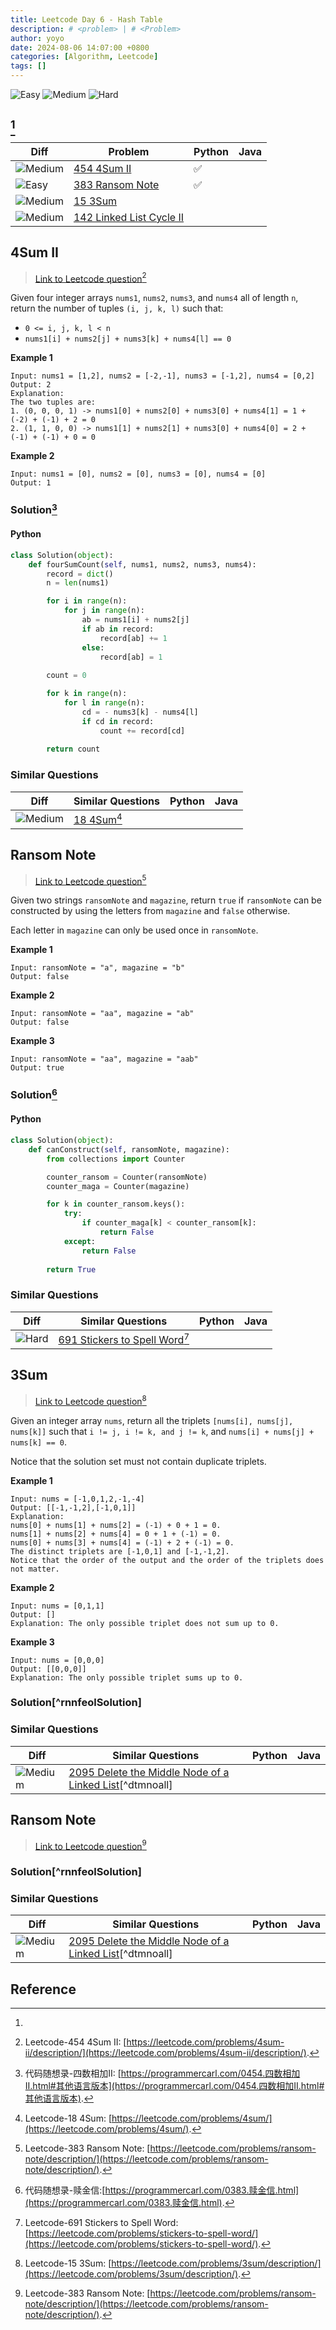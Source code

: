 ```yaml
---
title: Leetcode Day 6 - Hash Table 
description: # <problem> | # <Problem> 
author: yoyo
date: 2024-08-06 14:07:00 +0800
categories: [Algorithm, Leetcode]
tags: []
---  
```


![Easy](https://img.shields.io/badge/Easy-brightgreen) 
![Medium](https://img.shields.io/badge/Medium-yellow)
![Hard](https://img.shields.io/badge/Hard-red)

## <Topic> [^dmsxl] 

| Diff                                                                                                | Problem                                                                                 | Python | Java |
|-----------------------------------------------------------------------------------------------------|-----------------------------------------------------------------------------------------|--------|------|
| ![Medium](https://img.shields.io/badge/Medium-yellow)                                               | [454 4Sum II](#4sum-ii)                                          |✅      |      |
| ![Easy](https://img.shields.io/badge/Easy-brightgreen)                                              | [383 Ransom Note](#ransom-note)                |✅      |      |
| ![Medium](https://img.shields.io/badge/Medium-yellow)                                              | [15 3Sum](#3sum)               |        |      |
| ![Medium](https://img.shields.io/badge/Medium-yellow)                                               | [142 Linked List Cycle II](#the-link)                                       |        |      |

## 4Sum II

> [Link to Leetcode question](https://leetcode.com/problems/4sum-ii/description/)[^4sum]

Given four integer arrays `nums1`, `nums2`, `nums3`, and `nums4` all of length `n`, return the number of tuples `(i, j, k, l)` such that:

  - `0 <= i, j, k, l < n`
  - `nums1[i] + nums2[j] + nums3[k] + nums4[l] == 0`

**Example 1**

```
Input: nums1 = [1,2], nums2 = [-2,-1], nums3 = [-1,2], nums4 = [0,2]
Output: 2
Explanation:
The two tuples are:
1. (0, 0, 0, 1) -> nums1[0] + nums2[0] + nums3[0] + nums4[1] = 1 + (-2) + (-1) + 2 = 0
2. (1, 1, 0, 0) -> nums1[1] + nums2[1] + nums3[0] + nums4[0] = 2 + (-1) + (-1) + 0 = 0
```

**Example 2**

```
Input: nums1 = [0], nums2 = [0], nums3 = [0], nums4 = [0]
Output: 1
```

### Solution[^4sumSolution]

#### Python

```python
class Solution(object):
    def fourSumCount(self, nums1, nums2, nums3, nums4):
        record = dict()
        n = len(nums1)

        for i in range(n):
            for j in range(n):
                ab = nums1[i] + nums2[j]
                if ab in record:
                    record[ab] += 1
                else:
                    record[ab] = 1
        
        count = 0

        for k in range(n):
            for l in range(n):
                cd = - nums3[k] - nums4[l]
                if cd in record:
                    count += record[cd]
        
        return count
```

### Similar Questions

| Diff                                                                                                 | Similar Questions                                                                                       | Python | Java |
|------------------------------------------------------------------------------------------------------|---------------------------------------------------------------------------------------------------------|--------|------|
| ![Medium](https://img.shields.io/badge/Medium-yellow)                                                | [18 4Sum](https://leetcode.com/problems/4sum/)[^4s] |        |      |


## Ransom Note

> [Link to Leetcode question](https://leetcode.com/problems/ransom-note/description/)[^rn]

Given two strings `ransomNote` and `magazine`, return `true` if `ransomNote` can be constructed by using the letters from `magazine` and `false` otherwise.

Each letter in `magazine` can only be used once in `ransomNote`.

**Example 1**

```
Input: ransomNote = "a", magazine = "b"
Output: false
```

**Example 2**

```
Input: ransomNote = "aa", magazine = "ab"
Output: false
```

**Example 3**

```
Input: ransomNote = "aa", magazine = "aab"
Output: true
```

### Solution[^rnSolution]

#### Python

```python
class Solution(object):
    def canConstruct(self, ransomNote, magazine):
        from collections import Counter

        counter_ransom = Counter(ransomNote)
        counter_maga = Counter(magazine)

        for k in counter_ransom.keys():
            try:
                if counter_maga[k] < counter_ransom[k]:
                    return False
            except:
                return False
        
        return True
```

### Similar Questions

| Diff                                                                                                 | Similar Questions                                                                                       | Python | Java |
|------------------------------------------------------------------------------------------------------|---------------------------------------------------------------------------------------------------------|--------|------|
| ![Hard](https://img.shields.io/badge/Hard-red)                                                | [691 Stickers to Spell Word](https://leetcode.com/problems/stickers-to-spell-word/)[^stsw] |        |      |

## 3Sum

> [Link to Leetcode question](https://leetcode.com/problems/3sum/description/)[^3sum]

Given an integer array `nums`, return all the triplets `[nums[i], nums[j], nums[k]]` such that `i != j, i != k, and j != k`, and `nums[i] + nums[j] + nums[k] == 0`.

Notice that the solution set must not contain duplicate triplets.

**Example 1**

```
Input: nums = [-1,0,1,2,-1,-4]
Output: [[-1,-1,2],[-1,0,1]]
Explanation: 
nums[0] + nums[1] + nums[2] = (-1) + 0 + 1 = 0.
nums[1] + nums[2] + nums[4] = 0 + 1 + (-1) = 0.
nums[0] + nums[3] + nums[4] = (-1) + 2 + (-1) = 0.
The distinct triplets are [-1,0,1] and [-1,-1,2].
Notice that the order of the output and the order of the triplets does not matter.
```

**Example 2**

```
Input: nums = [0,1,1]
Output: []
Explanation: The only possible triplet does not sum up to 0.
```

**Example 3**

```
Input: nums = [0,0,0]
Output: [[0,0,0]]
Explanation: The only possible triplet sums up to 0.
```

### Solution[^rnnfeolSolution]

### Similar Questions

| Diff                                                                                                 | Similar Questions                                                                                       | Python | Java |
|------------------------------------------------------------------------------------------------------|---------------------------------------------------------------------------------------------------------|--------|------|
| ![Medium](https://img.shields.io/badge/Medium-yellow)                                                | [2095 Delete the Middle Node of a Linked List](https://leetcode.com/problems/delete-the-middle-node-of-a-linked-list/)[^dtmnoall] |        |      |

## Ransom Note

> [Link to Leetcode question](https://leetcode.com/problems/ransom-note/description/)[^rn]


### Solution[^rnnfeolSolution]

### Similar Questions

| Diff                                                                                                 | Similar Questions                                                                                       | Python | Java |
|------------------------------------------------------------------------------------------------------|---------------------------------------------------------------------------------------------------------|--------|------|
| ![Medium](https://img.shields.io/badge/Medium-yellow)                                                | [2095 Delete the Middle Node of a Linked List](https://leetcode.com/problems/delete-the-middle-node-of-a-linked-list/)[^dtmnoall] |        |      |



## Reference
[^dmsxl]:
[^4sum]:Leetcode-454 4Sum II: [https://leetcode.com/problems/4sum-ii/description/](https://leetcode.com/problems/4sum-ii/description/).
[^4sumSolution]: 代码随想录-四数相加II: [https://programmercarl.com/0454.四数相加II.html#其他语言版本](https://programmercarl.com/0454.四数相加II.html#其他语言版本).
[^rn]:Leetcode-383 Ransom Note: [https://leetcode.com/problems/ransom-note/description/](https://leetcode.com/problems/ransom-note/description/).
[^rnSolution]: 代码随想录-赎金信:[https://programmercarl.com/0383.赎金信.html](https://programmercarl.com/0383.赎金信.html).
[^stsw]: Leetcode-691 Stickers to Spell Word: [https://leetcode.com/problems/stickers-to-spell-word/](https://leetcode.com/problems/stickers-to-spell-word/).
[^4s]: Leetcode-18 4Sum: [https://leetcode.com/problems/4sum/](https://leetcode.com/problems/4sum/).
[^3sum]: Leetcode-15 3Sum: [https://leetcode.com/problems/3sum/description/](https://leetcode.com/problems/3sum/description/).
